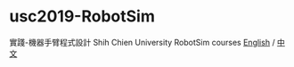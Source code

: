 # usc2019-RobotSim
實踐-機器手臂程式設計
Shih Chien University RobotSim courses
[English](./en/index) / [中文](./zh-tw/index)
<!--stackedit_data:
eyJoaXN0b3J5IjpbMzYzMDYwMDI4XX0=
-->